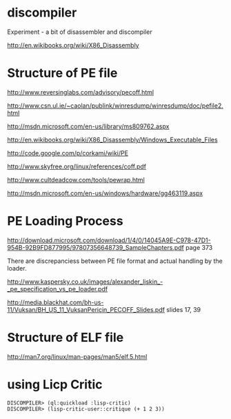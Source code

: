 discompiler
===========

Experiment - a bit of disassembler and discompiler

http://en.wikibooks.org/wiki/X86_Disassembly


Structure of PE file
====================

http://www.reversinglabs.com/advisory/pecoff.html

http://www.csn.ul.ie/~caolan/publink/winresdump/winresdump/doc/pefile2.html

http://msdn.microsoft.com/en-us/library/ms809762.aspx

http://en.wikibooks.org/wiki/X86_Disassembly/Windows_Executable_Files

http://code.google.com/p/corkami/wiki/PE

http://www.skyfree.org/linux/references/coff.pdf

http://www.cultdeadcow.com/tools/pewrap.html

http://msdn.microsoft.com/en-us/windows/hardware/gg463119.aspx

PE Loading Process
===============

http://download.microsoft.com/download/1/4/0/14045A9E-C978-47D1-954B-92B9FD877995/97807356648739_SampleChapters.pdf  page 373

There are discrepanciess between PE file format and actual handling by the loader.

http://www.kaspersky.co.uk/images/alexander_liskin_-_pe_specification_vs_pe_loader.pdf

http://media.blackhat.com/bh-us-11/Vuksan/BH_US_11_VuksanPericin_PECOFF_Slides.pdf slides 17, 39


Structure of ELF file
=====================

http://man7.org/linux/man-pages/man5/elf.5.html



using Licp Critic
=====================

    DISCOMPILER> (ql:quickload :lisp-critic)
    DISCOMPILER> (lisp-critic-user::critique (+ 1 2 3))
